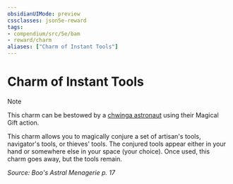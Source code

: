 ```yaml
---
obsidianUIMode: preview
cssclasses: json5e-reward
tags:
- compendium/src/5e/bam
- reward/charm
aliases: ["Charm of Instant Tools"]
---
```

# Charm of Instant Tools

> [!note]
> This charm can be bestowed by a [chwinga astronaut](compendium/bestiary/elemental/chwinga-astronaut-bam.md) using their Magical Gift action.

This charm allows you to magically conjure a set of artisan's tools, navigator's tools, or thieves' tools. The conjured tools appear either in your hand or somewhere else in your space (your choice). Once used, this charm goes away, but the tools remain.

*Source: Boo's Astral Menagerie p. 17*
